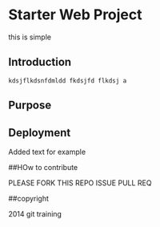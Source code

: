 # Starter Web Project

this is simple

## Introduction
	kdsjflkdsnfdmldd fkdsjfd flkdsj a
## Purpose

## Deployment

Added text for example

##HOw to contribute

PLEASE FORK THIS REPO ISSUE PULL REQ



##copyright

2014 git training
